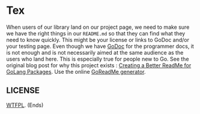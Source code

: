 # Tex
When users of our library land on our project page, we need to make sure we have the right things in our `README.md` so
that they can find what they need to know quickly. This might be your license or links to GoDoc and/or your testing page.
Even though we have [GoDoc](https://godoc.org/) for the programmer docs, it is not enough and is not necessarily aimed
at the same audience as the users who land here. This is especially true for people new to Go.
See the original blog post for why this project exists :
[Creating a Better ReadMe for GoLang Packages](https://chilts.org/2017/01/10/readme-minimum-info-needed-for-your-golang-library).
Use the online [GoReadMe generator](http://go-readme.golang.nz/).
## LICENSE
[WTFPL](http://www.wtfpl.net/).
(Ends)
